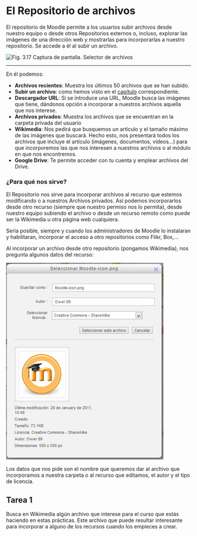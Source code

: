 
# El Repositorio de archivos

El repositorio de Moodle permite a los usuarios subir archivos desde nuestro equipo o desde otros Repositorios externos o, incluso, explorar las imágenes de una dirección web y mostrarlas para incorporarlas a nuestro repositorio. Se accede a él al subir un archivo.

![Fig. 3.17 Captura de pantalla. Selector de archivos](/assets/Selección_139.png)

****

En él podemos:

- **Archivos recientes**: Muestra los últimos 50 archivos que se han subido.
- **Subir un archivo**: como hemos visto en el [capítulo](subir_un_archivo.html) correspondiente.
- **Descargador URL**: Si se introduce una URL, Moodle busca las imágenes que tiene, dándonos opción a incorporar a nuestros archivos aquella que nos interese.
- **Archivos privados**: Muestra los archivos que se encuentran en la carpeta privada del usuario
- **Wikimedia**: Nos pedirá que busquemos un artículo y el tamaño máximo de las imágenes que buscará. Hecho esto, nos presentará todos los archivos que incluye el artículo (imágenes, documentos, vídeos...) para que incorporemos las que nos interesen a nuestros archivos o al módulo en que nos encontremos.
- **Google Drive**: Te permite acceder con tu cuenta y emplear archivos del Drive.


### ¿Para qué nos sirve?

El Repositorio nos sirve para incorporar archivos al recurso que estemos modificando o a nuestros Archivos privados. Así podemos incorporarlos desde otro recurso (siempre que nuestro permiso nos lo permita), desde nuestro equipo subiendo el archivo o desde un recurso remoto como puede ser la Wikimedia u otra página web cualquiera.

Sería posible, siempre y cuando los administradores de Moodle lo instalaran y habilitaran, incorporar el acceso a otro repositorios como Flikr, Box,...

Al incorporar un archivo desde otro repositorio (pongamos Wikimedia), nos pregunta algunos datos del recurso:


![Fig Captura de pantalla. Incorporación desde otro repositorio](img/importarr_de_repositorio.png)


Los datos que nos pide son el nombre que queremos dar al archivo que incorporamos a nuestra carpeta o al recurso que editamos, el autor y el tipo de licencia.

## Tarea 1

Busca en Wikimedia algún archivo que interese para el curso que estás haciendo en estas prácticas. Este archivo que puede resultar interesante para incorporar a alguno de los recursos cuando los empieces a crear.
